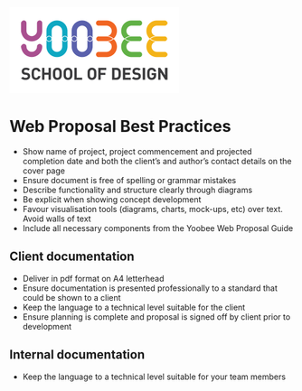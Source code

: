 [![Yoobee School of Design](../images/yoobee-logo-300w.png)](http://yoobee.ac.nz)

# Web Proposal Best Practices

* Show name of project, project commencement and projected completion date and both the client’s and author’s contact details on the cover page
* Ensure document is free of spelling or grammar mistakes
* Describe functionality and structure clearly through diagrams
* Be explicit when showing concept development
* Favour visualisation tools (diagrams, charts, mock-ups, etc) over text. Avoid walls of text
* Include all necessary components from the Yoobee Web Proposal Guide

## Client documentation

* Deliver in pdf format on A4 letterhead
* Ensure documentation is presented professionally to a standard that could be shown to a client
* Keep the language to a technical level suitable for the client
* Ensure planning is complete and proposal is signed off by client prior to development

## Internal documentation
* Keep the language to a technical level suitable for your team members


